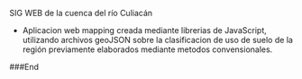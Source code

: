 SIG WEB de la cuenca del río Culiacán

- Aplicacion web mapping creada mediante librerias de JavaScript, utilizando archivos geoJSON sobre la clasificacion de uso de suelo de la región previamente elaborados mediante metodos convensionales.



###End
